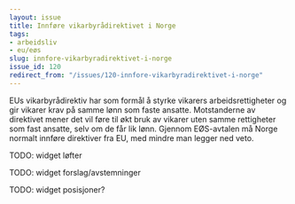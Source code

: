 ```yaml
---
layout: issue
title: Innføre vikarbyrådirektivet i Norge
tags:
- arbeidsliv
- eu/eøs
slug: innfore-vikarbyradirektivet-i-norge
issue_id: 120
redirect_from: "/issues/120-innfore-vikarbyradirektivet-i-norge"
---
```


EUs vikarbyrådirektiv har som formål å styrke vikarers arbeidsrettigheter og gir vikarer krav på samme lønn som faste ansatte. Motstanderne av direktivet mener det vil føre til økt bruk av vikarer uten samme rettigheter som fast ansatte, selv om de får lik lønn. Gjennom EØS-avtalen må Norge normalt innføre direktiver fra EU, med mindre man legger ned veto.

TODO: widget løfter

TODO: widget forslag/avstemninger

TODO: widget posisjoner?

